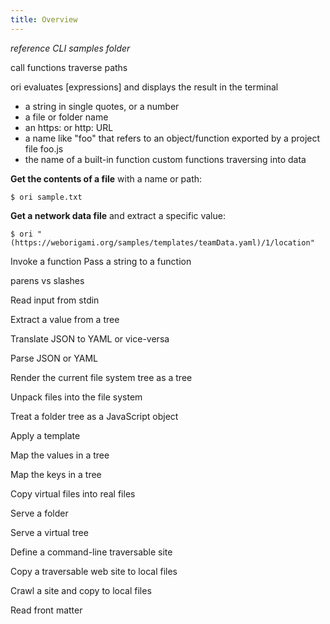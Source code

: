 ```yaml
---
title: Overview
---
```


_reference CLI samples folder_

call functions
traverse paths

ori evaluates [expressions] and displays the result in the terminal

- a string in single quotes, or a number
- a file or folder name
- an https: or http: URL
- a name like "foo" that refers to an object/function exported by a project file foo.js
- the name of a built-in function
  custom functions
  traversing into data

**Get the contents of a file** with a name or path:

```
$ ori sample.txt
```

**Get a network data file** and extract a specific value:

```
$ ori "(https://weborigami.org/samples/templates/teamData.yaml)/1/location"
```

Invoke a function
Pass a string to a function

parens vs slashes

Read input from stdin

Extract a value from a tree

Translate JSON to YAML or vice-versa

Parse JSON or YAML

Render the current file system tree as a tree

Unpack files into the file system

Treat a folder tree as a JavaScript object

Apply a template

Map the values in a tree

Map the keys in a tree

Copy virtual files into real files

Serve a folder

Serve a virtual tree

Define a command-line traversable site

Copy a traversable web site to local files

Crawl a site and copy to local files

Read front matter
